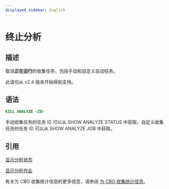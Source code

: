 ```yaml
---
displayed_sidebar: English
---
```


# 终止分析

## 描述

取消**正在运行**的收集任务，包括手动和自定义自动任务。

此语句从 v2.4 版本开始得到支持。

## 语法

```SQL
KILL ANALYZE <ID>
```

手动收集任务的任务 ID 可以从 SHOW ANALYZE STATUS 中获取。自定义收集任务的任务 ID 可以从 SHOW ANALYZE JOB 中获取。

## 引用

[显示分析状态](../data-definition/SHOW_ANALYZE_STATUS.md)

[显示分析作业](../data-definition/SHOW_ANALYZE_JOB.md)

有关为 CBO 收集统计信息的更多信息，请参阅 [为 CBO 收集统计信息](../../../using_starrocks/Cost_based_optimizer.md)。